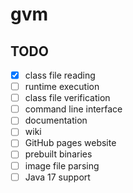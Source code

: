 # gvm

## TODO

- [x] class file reading
- [ ] runtime execution
- [ ] class file verification
- [ ] command line interface
- [ ] documentation
- [ ] wiki
- [ ] GitHub pages website
- [ ] prebuilt binaries
- [ ] image file parsing
- [ ] Java 17 support
